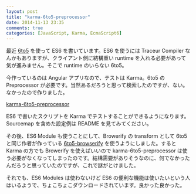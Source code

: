 ```yaml
---
layout: post
title: "karma-6to5-preprocessor"
date: 2014-11-13 23:35
comments: true
categories: [JavaScript, Karma, EcmaScript6]
---
```


最近 [6to5](https://github.com/6to5/6to5) を使って ES6 を書いています。ES6 を使うには Traceur Compiler なんかもありますが、クライアント側に結構重い runtime を入れる必要があって気が進みません。そこで runtime のいらない 6to5。

今作っているのは Angular アプリなので、テストは Karma。6to5 の Preprocessor が必要です。当然あるだろうと思って検索したのですが、ない。なかったので作りました。

[karma-6to5-preprocessor](https://www.npmjs.org/package/karma-6to5-preprocessor)

ES6 で書いたスクリプトを Karma でテストすることができるようになります。Sourcemap を含めた設定例は README を見てみてください。

その後、ES6 Module も使うことにして、Browerify の transform として 6to5 と同じ作者が作っている [6to5-browserify](https://github.com/6to5/6to5-browserify) を使うようにしました。すると Karma の方でも Browerify を使えばいいので karma-6to5-preprocessor は使う必要がなくなってしまったのです。結構需要がありそうなのに、何でなかったんだろうと思っていたのですが、これで謎がとけました。

それでも、ES6 Modules は使わないけど ES6 の便利な機能は使いたいという人はいるようで、ちょこちょこダウンロードされています。良かった良かった。
